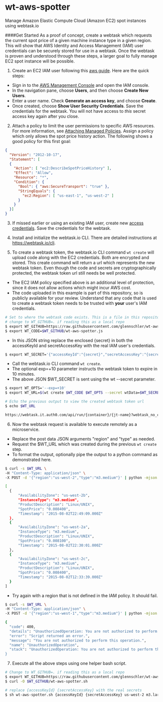 # wt-aws-spotter
Manage Amazon Elastic Compute Cloud (Amazon EC2) spot instances using webtask.io

####Get Started
As a proof of concept, create a webtask which requests the current spot price of a given machine instance type in a given region. This will show that AWS Identity and Access Management (IAM) user credentials can be securely stored for use in a webtask. Once the webtask is proven and understood through these steps, a larger goal to fully manage EC2 spot instance will be possible.

1. Create an EC2 IAM user following this [aws guide](http://docs.aws.amazon.com/IAM/latest/UserGuide/Using_SettingUpUser.html#Using_CreateUser_console). Here are the quick steps:
  * Sign in to the [AWS Management Console](https://console.aws.amazon.com/iam/) and open the IAM console.
  * In the navigation pane, choose **Users**, and then choose **Create New Users**.
  * Enter a user name. Check **Generate an access key**, and choose **Create**.
  * Once created, choose **Show User Security Credentials**. Save the credentials for the webtask. You will not have access to *this* secret access key again after you close.

2. Attach a policy to limit the user permissions to specific AWS resources. For more information, see [Attaching Managed Policies](http://docs.aws.amazon.com/IAM/latest/UserGuide/policies_using-managed.html#attach-managed-policy-console). Assign a policy which only allows the spot price history action. The following shows a good policy for this first goal:
  ```json
  {
    "Version": "2012-10-17",
    "Statement": [
    {
      "Action": [ "ec2:DescribeSpotPriceHistory" ],
      "Effect": "Allow",
      "Resource": "*",
      "Condition": {
        "Bool": { "aws:SecureTransport": "true" },
        "StringEquals": {
          "ec2:Region": [ "us-east-1", "us-west-2" ]
        }
      }
    }]
  }
  ```

3. If missed earlier or using an existing IAM user, create new [access credentials](http://docs.aws.amazon.com/IAM/latest/UserGuide/ManagingCredentials.html#Using_CreateAccessKey). Save the credentials for the webtask.

4. Install and initialize the webtask.io CLI. There are detailed instructions at https://webtask.io/cli.

5. To create a webtask token, the webtask.io CLI command ```wt create``` will upload code along with the EC2 credentials. Both are encrypted and stored. This create command will return a url which represents the new webtask token. Even though the code and secrets are cryptographically protected, the webtask token url still needs be well protected.
  * The EC2 IAM policy specified above is an additional level of protection, since it does not allow actions which might incur AWS cost.
  * The code uploaded in this example is part of this repository, so is publicly available for your review. Understand that any code that is used to create a webtask token needs to be trusted with **your** user's IAM credentials.
  ```bash
  # Set to where the webtask code exists. This is a file in this repository
  # change to WT_GITHUB=. if reading this as a local repo
  $ export WT_GITHUB=https://raw.githubusercontent.com/glennschler/wt-aws-spotter/master
  $ export WT_CODE=$WT_GITHUB/wt-aws-spotter.js
  ```

  * In this JSON string replace the enclosed {secret} in both the accessKeyId and secretAccessKey with the real IAM user's credentials.
  ```bash
  $ export WT_SECRET='{"accessKeyId":"{secret}","secretAccessKey":"{secret}"}'
  ```

  * Call the webtask.io CLI command ```wt create```.
  * The optional exp=+10 parameter instructs the webtask token to expire in 10 minutes.
  * The above JSON $WT_SECRET is sent using the wt --secret parameter.
  ```bash
  $ export WT_OPTS='--exp=+10'
  $ export WT_URL=$(wt create $WT_CODE $WT_OPTS --secret wtData=$WT_SECRET)
  ```
  ```bash
  # Echo the previous output to view the created webtask token url
  $ echo $WT_URL
  ```
  >
  ```bash
  https://webtask.it.auth0.com/api/run/{container}/{jt-name}?webtask_no_cache=1
  ```

6. Now the webtask request is available to execute remotely as a microservice.

  * Replace the post data JSON arguments "region" and "type" as needed.
  * Request the $WT_URL which was created during the previous ```wt create``` step.
  * To format the output, optionally pipe the output to a python command as demonstrated here.
  ```bash
  $ curl -s $WT_URL \
  -H "Content-Type: application/json" \
  -X POST -d '{"region":"us-west-2","type":"m3.medium"}' | python -mjson.tool
  ```
  >
  ```bash
  [
    {
        "AvailabilityZone": "us-west-2b",
        "InstanceType": "m3.medium",
        "ProductDescription": "Linux/UNIX",
        "SpotPrice": "0.008400",
        "Timestamp": "2015-08-02T22:49:09.000Z"
    },
    {
        "AvailabilityZone": "us-west-2a",
        "InstanceType": "m3.medium",
        "ProductDescription": "Linux/UNIX",
        "SpotPrice": "0.008100",
        "Timestamp": "2015-08-02T22:30:01.000Z"
    },
    {
        "AvailabilityZone": "us-west-2c",
        "InstanceType": "m3.medium",
        "ProductDescription": "Linux/UNIX",
        "SpotPrice": "0.008400",
        "Timestamp": "2015-08-02T12:33:39.000Z"
    }
  ]
  ```

  * Try again with a region that is not defined in the IAM policy. It should fail.
  ```bash
  $ curl -s $WT_URL \
  -H "Content-Type: application/json" \
  -X POST -d '{"region":"us-west-1","type":"m3.medium"}' | python -mjson.tool
  ```
  >
  ```bash
  {
    "code": 400,
    "details": "UnauthorizedOperation: You are not authorized to perform this operation.",
    "error": "Script returned an error.",
    "message": "You are not authorized to perform this operation.",
    "name": "UnauthorizedOperation",
    "stack": "UnauthorizedOperation: You are not authorized to perform this operation.\n    at Request.extractError...
  }
  ```

7. Execute all the above steps using one helper bash script.
```bash
# Change to WT_GITHUB=. if reading this as a local repo
$ export WT_GITHUB=https://raw.githubusercontent.com/glennschler/wt-aws-spotter/master
$ curl -O $WT_GITHUB/wt-aws-spotter.sh
```
```bash
# replace {accessKeyId} {secretAccessKey} with the real secrets
$ sh wt-aws-spotter.sh {accessKeyId} {secretAccessKey} us-west-2 m3.large
```
